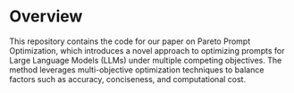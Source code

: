 

# Overview

This repository contains the code for our paper on Pareto Prompt Optimization, which introduces a novel approach to optimizing prompts for Large Language Models (LLMs) under multiple competing objectives. The method leverages multi-objective optimization techniques to balance factors such as accuracy, conciseness, and computational cost.
